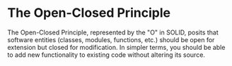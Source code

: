 # The Open-Closed Principle

The Open-Closed Principle, represented by the "O" in SOLID, posits that software entities (classes, modules, functions, etc.) should be open for extension but closed for modification. In simpler terms, you should be able to add new functionality to existing code without altering its source.
